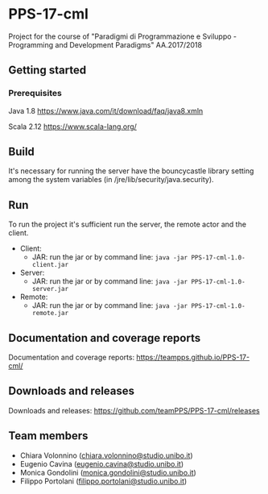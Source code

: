 # PPS-17-cml
Project for the course of "Paradigmi di Programmazione e Sviluppo - 
Programming and Development Paradigms" AA.2017/2018

## Getting started
### Prerequisites
Java 1.8 https://www.java.com/it/download/faq/java8.xmln

Scala 2.12 https://www.scala-lang.org/ 

## Build
It's necessary for running the server have the bouncycastle library setting among the system variables (in /jre/lib/security/java.security).

## Run
To run the project it's sufficient run the server, the remote actor and the client.
- Client: 
  - JAR: run the jar or by command line: `java -jar PPS-17-cml-1.0-client.jar`
- Server:
  - JAR: run the jar or by command line: `java -jar PPS-17-cml-1.0-server.jar`
- Remote: 
  - JAR: run the jar or by command line: `java -jar PPS-17-cml-1.0-remote.jar`

## Documentation and coverage reports
Documentation and coverage reports: https://teampps.github.io/PPS-17-cml/

## Downloads and releases 
Downloads and releases: https://github.com/teamPPS/PPS-17-cml/releases

## Team members
- Chiara Volonnino (chiara.volonnino@studio.unibo.it)
- Eugenio Cavina (eugenio.cavina@studio.unibo.it)
- Monica Gondolini (monica.gondolini@studio.unibo.it)
- Filippo Portolani (filippo.portolani@studio.unibo.it)
